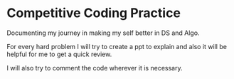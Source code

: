 # Competitive Coding Practice

Documenting my journey in making my self better in DS and Algo.

For every hard problem I will try to create a ppt to explain and also it will be helpful for me to get a quick review.

I will also try to comment the code wherever it is necessary.